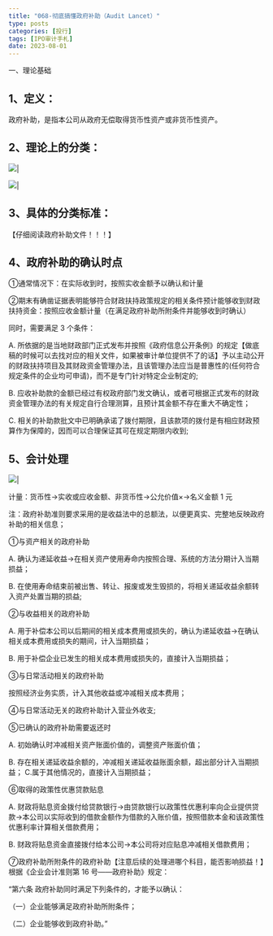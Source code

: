 ```yaml
---
title: "068-彻底搞懂政府补助（Audit Lancet）"
type: posts
categories: [投行]
tags: [IPO审计手札]
date: 2023-08-01
---
```

一、理论基础

## 1、定义：

政府补助，是指本公司从政府无偿取得货币性资产或非货币性资产。

## 2、理论上的分类：

![](https://cdn.staticaly.com/gh/richffan/img@main/obsidian/IPO/068-彻底搞懂政府补助（Audit-Lancet）_1.webp)|

![](https://cdn.staticaly.com/gh/richffan/img@main/obsidian/IPO/068-彻底搞懂政府补助（Audit-Lancet）_2.webp)|

## 3、具体的分类标准：

【仔细阅读政府补助文件！！！】

## 4、政府补助的确认时点

①通常情况下：在实际收到时，按照实收金额予以确认和计量

②期末有确凿证据表明能够符合财政扶持政策规定的相关条件预计能够收到财政扶持资金：按照应收金额计量（在满足政府补助所附条件并能够收到时确认）

同时，需要满足 3 个条件：

A. 所依据的是当地财政部门正式发布并按照《政府信息公开条例》的规定【做底稿的时候可以去找对应的相关文件，如果被审计单位提供不了的话】予以主动公开的财政扶持项目及其财政资金管理办法，且该管理办法应当是普惠性的(任何符合规定条件的企业均可申请)，而不是专门针对特定企业制定的;

B. 应收补助款的金额已经过有权政府部门发文确认，或者可根据正式发布的财政资金管理办法的有关规定自行合理测算，且预计其金额不存在重大不确定性；

C. 相关的补助款批文中已明确承诺了拨付期限，且该款项的拨付是有相应财政预算作为保障的，因而可以合理保证其可在规定期限内收到;

## 5、会计处理

![](https://cdn.staticaly.com/gh/richffan/img@main/obsidian/IPO/068-彻底搞懂政府补助（Audit-Lancet）_3.webp)|

计量：货币性→实收或应收金额、非货币性→公允价值×→名义金额 1 元

注：政府补助准则要求采用的是收益法中的总额法，以便更真实、完整地反映政府补助的相关信息；

①与资产相关的政府补助

A. 确认为递延收益→在相关资产使用寿命内按照合理、系统的方法分期计入当期损益；

B. 在使用寿命结束前被出售、转让、报废或发生毁损的，将相关递延收益余额转入资产处置当期的损益;

②与收益相关的政府补助

A. 用于补偿本公司以后期间的相关成本费用或损失的，确认为递延收益→在确认相关成本费用或损失的期间，计入当期损益；

B. 用于补偿企业已发生的相关成本费用或损失的，直接计入当期损益；

③与日常活动相关的政府补助

按照经济业务实质，计入其他收益或冲减相关成本费用；

④与日常活动无关的政府补助计入营业外收支;

⑤已确认的政府补助需要返还时

A. 初始确认时冲减相关资产账面价值的，调整资产账面价值；

B. 存在相关递延收益余额的，冲减相关递延收益账面余额，超出部分计入当期损益； C.属于其他情况的，直接计入当期损益；

⑥取得的政策性优惠贷款贴息

A. 财政将贴息资金拨付给贷款银行→由贷款银行以政策性优惠利率向企业提供贷款→本公司以实际收到的借款金额作为借款的入账价值，按照借款本金和该政策性优惠利率计算相关借款费用；

B. 财政将贴息资金直接拨付给本公司→本公司将对应贴息冲减相关借款费用；

⑦政府补助所附条件的政府补助【注意后续的处理进哪个科目，能否影响损益！】根据《企业会计准则第 16 号――政府补助》规定：

“第六条 政府补助同时满足下列条件的，才能予以确认：

（一）企业能够满足政府补助所附条件；

（二）企业能够收到政府补助。”